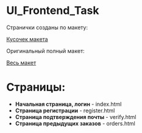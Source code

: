 # UI_Frontend_Task

Странички созданы по макету:

[Кусочек макета](https://www.figma.com/file/griaXvELY40SFSy9AVwgXp/UI-Frontend?type=design&node-id=0%3A1&mode=design&t=jI39BmI1kEoVYiFK-1)

Оригинальный полный макет:

[Весь макет](https://www.figma.com/community/file/1292048479549908194)

# Страницы:

- **Начальная страница, логин** - index.html
- **Страница регистрации** - register.html
- **Страница подтверждения почты** - verify.html
- **Страница предыдущих заказов** - orders.html
